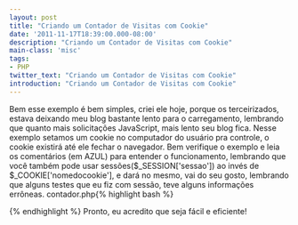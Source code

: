 ```yaml
---
layout: post
title: "Criando um Contador de Visitas com Cookie"
date: '2011-11-17T18:39:00.000-08:00'
description: "Criando um Contador de Visitas com Cookie"
main-class: 'misc'
tags:
- PHP
twitter_text: "Criando um Contador de Visitas com Cookie"
introduction: "Criando um Contador de Visitas com Cookie"
---
```

 Bem esse exemplo é bem simples, criei ele hoje, porque os terceirizados, estava deixando meu blog bastante lento para o carregamento, lembrando que quanto mais solicitações JavaScript, mais lento seu blog fica.
Nesse exemplo setamos um cookie no computador do usuário pra controle, o cookie existirá até ele fechar o navegador.
Bem verifique o exemplo e leia os comentários (em AZUL) para entender o funcionamento, lembrando que você também pode usar sessões($_SESSION['sessao']) ao invés de $_COOKIE['nomedocookie'], e dará no mesmo, vai do seu gosto, lembrando que alguns testes que eu fiz com sessão, teve alguns informações errôneas.
contador.php{% highlight bash %}
<?php
 /* variavel para informar o nome do cookie*/
 $nome = 'contadordevisitas';
 /* o valor do cookie */
 $valor = 'marcospinguim';
 /* o arquivo TXT que armazenará o número de visitantes */
 $arquivo = 'mp_visitas.txt';
 /* o número de visitantes, pega os dados que estão gravados no TXT em inteiro(pra não haver erro)*/
 $conta = intval(file_get_contents($arquivo));
 /* se não houver um cookie gravado preparamos pra gravar ele */
 if(!isset($_COOKIE[$nome])){
  /*bool setcookie ( string $nome [, string $valor [, int $expira [, string $caminho [, string $domínio [, bool $seguro [, bool $somente http ]]]]]] )*/
  
 /* dados a ser informados nesse cookie: setcookie('nomedocookie', 'valordocookie', 'tempopraexpirar', 'caminhodocookie'), quando  o tempo pra expirar decidimos em 0, só expirará quando o navegador for fechado */
  
 setcookie($nome,$valor,0,'/');
 /* modo de gravação no TXT, +r é pra escrever */
 $modo = 'r+';
 /* abrir o arquivo */
 $abrir = fopen($arquivo, $modo);
 /* perceba que $conta aqui ta com +1, pois como não havia cookie aumentamos, pois é mais 1 usuario */
 $conta = intval(file_get_contents($arquivo)) + 1;
 /* gravamos com o novo valor de $conta */
 fwrite($abrir, $conta);
 /* fechamos o arquivo */
 fclose($abrir); 
 /* confirmamos o valor do cookie */
 $_COOKIE['marcospinguim'] = TRUE;
 } 
 /* imprimimos a $conta atualizada ou não */
echo 'Visitaram '; 
?>
{% endhighlight %}
Pronto, eu acredito que seja fácil e eficiente!
